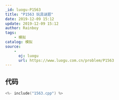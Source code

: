 ```yaml
---
_id: luogu-P1563
title: "P1563 玩具谜题"
date: 2019-12-09 15:12
update: 2019-12-09 15:12
author: Rainboy
tags:
    - 模拟
catalog: 模拟
source: 
    - 
      oj: luogu
      url: https://www.luogu.com.cn/problem/P1563
---
```


## 代码

```c
<%- include("1563.cpp") %>
```
